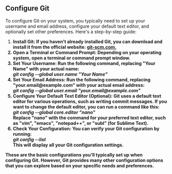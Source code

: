 ## Configure Git
<p>To configure Git on your system, you typically need to set up your username and email address, configure your default text editor, and optionally set other preferences. Here's a step-by-step guide:</p>
<ol>
  <li>
    <strong>Install Git:<strong> If you haven't already installed Git, you can download and install it from the official website: <a href=https://git-scm.com/>git-scm.com.</a>
  </li>
  <li>
    <b>Open a Terminal or Command Prompt:</b> Depending on your operating system, open a terminal or command prompt window.
  </li>
  <li>
    <b>Set Your Username:</b> Run the following command, replacing "Your Name" with your actual name: <br><i>git config --global user.name "Your Name"</i>
  </li>
  <li>
    <b>Set Your Email Address:</b> Run the following command, replacing "your.email@example.com" with your actual email address: <br><i>git config --global user.email "your.email@example.com"</i>
  </li>
  <li>
    <b>Configure Your Default Text Editor (Optional):</b> Git uses a default text editor for various operations, such as writing commit messages. If you want to change the default editor, you can run a command like this: <br><i>git config --global core.editor "nano"</i> <br>Replace "nano" with the command for your preferred text editor, such as "vim", "emacs", "notepad++", or "subl" (for Sublime Text).
  </li>
  <li>
    <b>Check Your Configuration:</b> You can verify your Git configuration by running: <br><i>git config --list</i> <br>This will display all your Git configuration settings.
  </li>
</ol>
<p>These are the basic configurations you'll typically set up when configuring Git. However, Git provides many other configuration options that you can explore based on your specific needs and preferences.</p>
